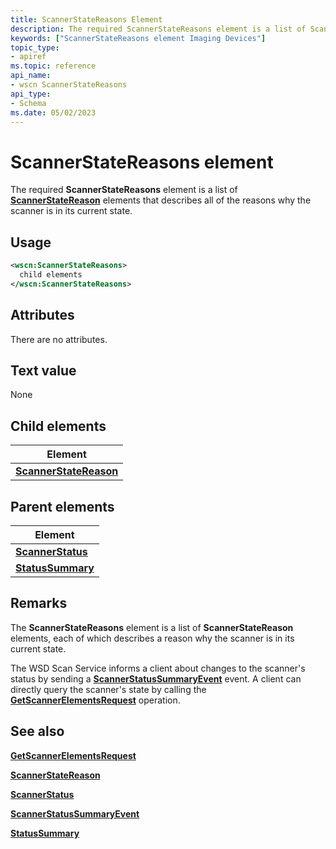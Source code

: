 ```yaml
---
title: ScannerStateReasons Element
description: The required ScannerStateReasons element is a list of ScannerStateReason elements that describes all of the reasons why the scanner is in its current state.
keywords: ["ScannerStateReasons element Imaging Devices"]
topic_type:
- apiref
ms.topic: reference
api_name:
- wscn ScannerStateReasons
api_type:
- Schema
ms.date: 05/02/2023
---
```


# ScannerStateReasons element

The required **ScannerStateReasons** element is a list of [**ScannerStateReason**](scannerstatereason.md) elements that describes all of the reasons why the scanner is in its current state.

## Usage

```xml
<wscn:ScannerStateReasons>
  child elements
</wscn:ScannerStateReasons>
```

## Attributes

There are no attributes.

## Text value

None

## Child elements

| Element |
|--|
| [**ScannerStateReason**](scannerstatereason.md) |

## Parent elements

| Element |
|--|
| [**ScannerStatus**](scannerstatus.md) |
| [**StatusSummary**](statussummary.md) |

## Remarks

The **ScannerStateReasons** element is a list of **ScannerStateReason** elements, each of which describes a reason why the scanner is in its current state.

The WSD Scan Service informs a client about changes to the scanner's status by sending a [**ScannerStatusSummaryEvent**](scannerstatussummaryevent.md) event. A client can directly query the scanner's state by calling the [**GetScannerElementsRequest**](getscannerelementsrequest.md) operation.

## See also

[**GetScannerElementsRequest**](getscannerelementsrequest.md)

[**ScannerStateReason**](scannerstatereason.md)

[**ScannerStatus**](scannerstatus.md)

[**ScannerStatusSummaryEvent**](scannerstatussummaryevent.md)

[**StatusSummary**](statussummary.md)
